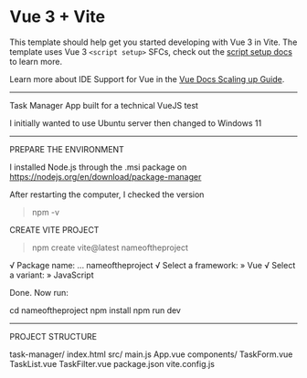 # Vue 3 + Vite

This template should help get you started developing with Vue 3 in Vite. The template uses Vue 3 `<script setup>` SFCs, check out the [script setup docs](https://v3.vuejs.org/api/sfc-script-setup.html#sfc-script-setup) to learn more.

Learn more about IDE Support for Vue in the [Vue Docs Scaling up Guide](https://vuejs.org/guide/scaling-up/tooling.html#ide-support).

------

Task Manager App built for a technical VueJS test

I initially wanted to use Ubuntu server then changed to Windows 11


------

PREPARE THE ENVIRONMENT

I installed Node.js through the .msi package on https://nodejs.org/en/download/package-manager

After restarting the computer, I checked the version 
> npm -v

CREATE VITE PROJECT

>npm create vite@latest nameoftheproject

√ Package name: ... nameoftheproject
√ Select a framework: » Vue
√ Select a variant: » JavaScript

Done. Now run:

  cd nameoftheproject
  npm install
  npm run dev

---------

PROJECT STRUCTURE

task-manager/
 index.html
  src/
   main.js
   App.vue
   components/
      TaskForm.vue
      TaskList.vue
      TaskFilter.vue
  package.json
  vite.config.js



